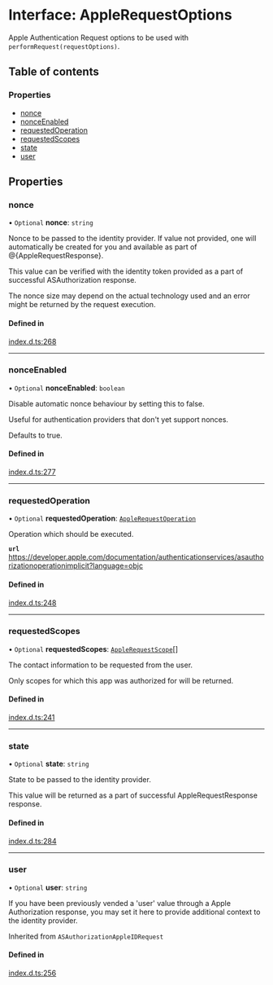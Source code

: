 # Interface: AppleRequestOptions

Apple Authentication Request options to be used with `performRequest(requestOptions)`.

## Table of contents

### Properties

- [nonce](AppleRequestOptions.md#nonce)
- [nonceEnabled](AppleRequestOptions.md#nonceenabled)
- [requestedOperation](AppleRequestOptions.md#requestedoperation)
- [requestedScopes](AppleRequestOptions.md#requestedscopes)
- [state](AppleRequestOptions.md#state)
- [user](AppleRequestOptions.md#user)

## Properties

### nonce

• `Optional` **nonce**: `string`

Nonce to be passed to the identity provider. If value not provided, one will automatically
be created for you and available as part of @{AppleRequestResponse}.

This value can be verified with the identity token provided as a part of successful
ASAuthorization response.

The nonce size may depend on the actual technology used and an error might be returned by
the request execution.

#### Defined in

[index.d.ts:268](https://github.com/invertase/react-native-apple-authentication/blob/86e8b17/lib/index.d.ts#L268)

___

### nonceEnabled

• `Optional` **nonceEnabled**: `boolean`

Disable automatic nonce behaviour by setting this to false.

Useful for authentication providers that don't yet support nonces.

Defaults to true.

#### Defined in

[index.d.ts:277](https://github.com/invertase/react-native-apple-authentication/blob/86e8b17/lib/index.d.ts#L277)

___

### requestedOperation

• `Optional` **requestedOperation**: [`AppleRequestOperation`](../enums/AppleRequestOperation.md)

Operation which should be executed.

**`url`** https://developer.apple.com/documentation/authenticationservices/asauthorizationoperationimplicit?language=objc

#### Defined in

[index.d.ts:248](https://github.com/invertase/react-native-apple-authentication/blob/86e8b17/lib/index.d.ts#L248)

___

### requestedScopes

• `Optional` **requestedScopes**: [`AppleRequestScope`](../enums/AppleRequestScope.md)[]

The contact information to be requested from the user.

Only scopes for which this app was authorized for will be returned.

#### Defined in

[index.d.ts:241](https://github.com/invertase/react-native-apple-authentication/blob/86e8b17/lib/index.d.ts#L241)

___

### state

• `Optional` **state**: `string`

State to be passed to the identity provider.

This value will be returned as a part of successful AppleRequestResponse response.

#### Defined in

[index.d.ts:284](https://github.com/invertase/react-native-apple-authentication/blob/86e8b17/lib/index.d.ts#L284)

___

### user

• `Optional` **user**: `string`

If you have been previously vended a 'user' value through a Apple Authorization response,
you may set it here to provide additional context to the identity provider.

Inherited from `ASAuthorizationAppleIDRequest`

#### Defined in

[index.d.ts:256](https://github.com/invertase/react-native-apple-authentication/blob/86e8b17/lib/index.d.ts#L256)
